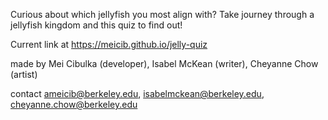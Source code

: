 Curious about which jellyfish you most align with? Take journey through a jellyfish kingdom and this quiz to find out!

Current link at https://meicib.github.io/jelly-quiz


made by Mei Cibulka (developer), Isabel McKean (writer), Cheyanne Chow (artist)

contact ameicib@berkeley.edu, isabelmckean@berkeley.edu, cheyanne.chow@berkeley.edu
